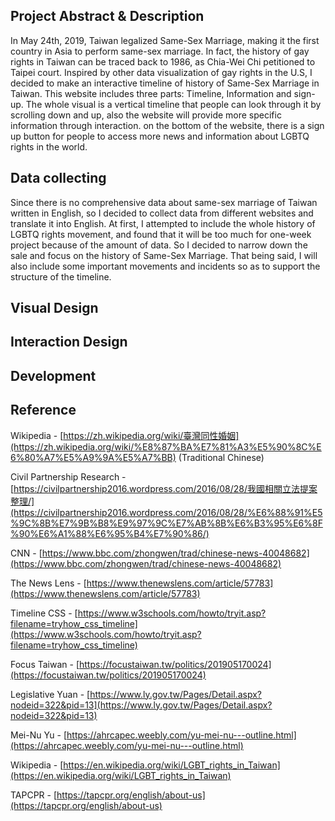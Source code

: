 ## Project Abstract & Description

In May 24th, 2019, Taiwan legalized Same-Sex Marriage, making it the first country in Asia to perform same-sex marriage. In fact, the history of gay rights in Taiwan can be traced back to 1986, as Chia-Wei Chi petitioned to Taipei court. Inspired by other data visualization of gay rights in the U.S, I decided to make an interactive timeline of history of Same-Sex Marriage in Taiwan. This website includes three parts: Timeline, Information and sign-up. The whole visual is a vertical timeline that people can look through it by scrolling down and up, also the website will provide more specific information through interaction. on the bottom of the website, there is a sign up button for people to access more news and information about LGBTQ rights in the world.

## Data collecting

Since there is no comprehensive data about same-sex marriage of Taiwan written in English, so I decided to collect data from different websites and translate it into English. At first, I attempted to include the whole history of LGBTQ rights movement, and found that it will be too much for one-week project because of the amount of data. So I decided to narrow down the sale and focus on the history of Same-Sex Marriage. That being said, I will also include some important movements and incidents so as to support the structure of the timeline.

## Visual Design

## Interaction Design

## Development

## Reference

Wikipedia - [https://zh.wikipedia.org/wiki/臺灣同性婚姻](https://zh.wikipedia.org/wiki/%E8%87%BA%E7%81%A3%E5%90%8C%E6%80%A7%E5%A9%9A%E5%A7%BB) (Traditional Chinese)

Civil Partnership Research - [https://civilpartnership2016.wordpress.com/2016/08/28/我國相關立法提案整理/](https://civilpartnership2016.wordpress.com/2016/08/28/%E6%88%91%E5%9C%8B%E7%9B%B8%E9%97%9C%E7%AB%8B%E6%B3%95%E6%8F%90%E6%A1%88%E6%95%B4%E7%90%86/)

CNN - [https://www.bbc.com/zhongwen/trad/chinese-news-40048682](https://www.bbc.com/zhongwen/trad/chinese-news-40048682)

The News Lens - [https://www.thenewslens.com/article/57783](https://www.thenewslens.com/article/57783)

Timeline CSS - [https://www.w3schools.com/howto/tryit.asp?filename=tryhow_css_timeline](https://www.w3schools.com/howto/tryit.asp?filename=tryhow_css_timeline)

Focus Taiwan - [https://focustaiwan.tw/politics/201905170024](https://focustaiwan.tw/politics/201905170024)

Legislative Yuan - [https://www.ly.gov.tw/Pages/Detail.aspx?nodeid=322&pid=13](https://www.ly.gov.tw/Pages/Detail.aspx?nodeid=322&pid=13)

Mei-Nu Yu - [https://ahrcapec.weebly.com/yu-mei-nu---outline.html](https://ahrcapec.weebly.com/yu-mei-nu---outline.html)

Wikipedia - [https://en.wikipedia.org/wiki/LGBT_rights_in_Taiwan](https://en.wikipedia.org/wiki/LGBT_rights_in_Taiwan)

TAPCPR - [https://tapcpr.org/english/about-us](https://tapcpr.org/english/about-us)